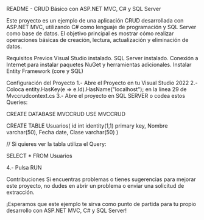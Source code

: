 README - CRUD Básico con ASP.NET MVC, C# y SQL Server

Este proyecto es un ejemplo de una aplicación CRUD desarrollada con ASP.NET MVC, utilizando C# como lenguaje de programación y SQL Server como base de datos. El objetivo principal es mostrar cómo realizar operaciones básicas de creación, lectura, actualización y eliminación de datos.

Requisitos Previos
Visual Studio instalado.
SQL Server instalado.
Conexión a Internet para instalar paquetes NuGet y herramientas adicionales.
Instalar Entity Framework (core y SQL)

Configuración del Proyecto
1.- Abre el Proyecto en tu Visual Studio 2022
2.- Coloca entity.HasKey(e => e.Id).HasName("localhost"); en la linea 29 de Mvccrudcontext.cs
3.- Abre el proyecto en SQL SERVER o codea estos Queries:

CREATE DATABASE MVCCRUD
USE MVCCRUD

CREATE TABLE Usuarios(
id int identity(1,1) primary key,
Nombre varchar(50),
Fecha date,
Clase varchar(50)
)

// Si quieres ver la tabla utiliza el Query:

SELECT * FROM Usuarios

4.- Pulsa RUN


Contribuciones
Si encuentras problemas o tienes sugerencias para mejorar este proyecto, no dudes en abrir un problema o enviar una solicitud de extracción.

¡Esperamos que este ejemplo te sirva como punto de partida para tu propio desarrollo con ASP.NET MVC, C# y SQL Server!
